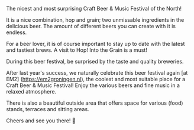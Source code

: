The nicest and most surprising Craft Beer & Music Festival of the North!

It is a nice combination, hop and grain; two unmissable ingredients in the delicious beer. The amount of different beers you can create with it is endless.

For a beer lover, it is of course important to stay up to date with the latest and tastiest brews. A visit to Hop! Into the Grain is a must!

During this beer festival, be surprised by the taste and quality breweries.

After last year's success, we naturally celebrate this beer festival again [at EM2] (https://em2groningen.nl), the coolest and most suitable place for a Craft Beer & Music Festival! Enjoy the various beers and fine music in a relaxed atmosphere.

There is also a beautiful outside area that offers space for various (food) stands, terraces and sitting areas.

Cheers and see you there! 🍻
